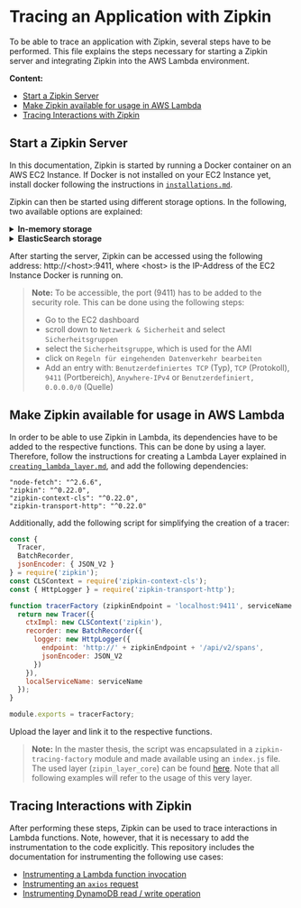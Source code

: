 # Tracing an Application with Zipkin

To be able to trace an application with Zipkin, several steps have to be performed. This file explains the steps necessary for starting a Zipkin server and integrating Zipkin into the AWS Lambda environment.

**Content:**
- [Start a Zipkin Server](#anker-start_zipkin_server)
- [Make Zipkin available for usage in AWS Lambda](#anker-zipkin_aws_lambda)
- [Tracing Interactions with Zipkin](#anker-using_zipkin)

<a name="anker-start_zipkin_server"></a>
## Start a Zipkin Server

In this documentation, Zipkin is started by running a Docker container on an AWS EC2 Instance.
If Docker is not installed on your EC2 Instance yet, install docker following the instructions in [`installations.md`](../other/installations.md).

Zipkin can then be started using different storage options. In the following, two available options are explained:

<details><summary><b>In-memory storage</b></summary>

For in-memory storage, Zipkin can be started with the following command:

```
docker run -d -p 9411:9411 openzipkin/zipkin
```

</details>

<details><summary><b>ElasticSearch storage</b></summary>

When using ElasticSearch, several steps have to be performed:

Create a new network:

```
docker network create elasticzipkin
```

Start ElasticSearch inside the network:

```
docker run -d \
  --name db \
  --network elasticzipkin \
  -p 9200:9200 \
  -p 9300:9300 \
  -e discovery.type=single-node \
  -e xpack.security.enabled=false \
  docker.elastic.co/elasticsearch/elasticsearch:7.17.0
```

> **Note:** To ensure that elasticsearch is up and running, curl can be used to send an example request. E.g., determine the IP of the container by running `docker network inspect elasticzipkin`. Then enter `curl <ip>:9200`.

Start the Zipkin-Backend while specifying the `STORAGE_TYPE` and `ES_HOSTS`:

```
docker run -d \
  --name zipkin \
  --network elasticzipkin \
  -e STORAGE_TYPE=elasticsearch \
  -e ES_HOSTS=http://db:9200 \
  -p 9411:9411 \
  openzipkin/zipkin
```

</details>

After starting the server, Zipkin can be accessed using the following address: http://\<host>:9411, where \<host> is the IP-Address of the EC2 Instance Docker is running on.

> **Note:** To be accessible, the port (9411) has to be added to the security role. This can be done using the following steps:
> - Go to the EC2 dashboard
> - scroll down to `Netzwerk & Sicherheit` and select `Sicherheitsgruppen`
> - select the `Sicherheitsgruppe`, which is used for the AMI
> - click on `Regeln für eingehenden Datenverkehr bearbeiten`
> - Add an entry with: `Benutzerdefiniertes TCP` (Typ), `TCP` (Protokoll), `9411` (Portbereich), `Anywhere-IPv4` or `Benutzerdefiniert, 0.0.0.0/0` (Quelle)

<a name="anker-zipkin_aws_lambda"></a>
## Make Zipkin available for usage in AWS Lambda

In order to be able to use Zipkin in Lambda, its dependencies have to be added to the respective functions. This can be done by using a layer.
Therefore, follow the instructions for creating a Lambda Layer explained in [`creating_lambda_layer.md`](../other/lambda_instructions.md), and add the following dependencies:

```
"node-fetch": "^2.6.6",
"zipkin": "^0.22.0",
"zipkin-context-cls": "^0.22.0",
"zipkin-transport-http": "^0.22.0"
```

Additionally, add the following script for simplifying the creation of a tracer:

```javascript
const {
  Tracer,
  BatchRecorder,
  jsonEncoder: { JSON_V2 }
} = require('zipkin');
const CLSContext = require('zipkin-context-cls');
const { HttpLogger } = require('zipkin-transport-http');

function tracerFactory (zipkinEndpoint = 'localhost:9411', serviceName = 'service_a') {
  return new Tracer({
    ctxImpl: new CLSContext('zipkin'),
    recorder: new BatchRecorder({
      logger: new HttpLogger({
        endpoint: 'http://' + zipkinEndpoint + '/api/v2/spans',
        jsonEncoder: JSON_V2
      })
    }),
    localServiceName: serviceName
  });
}

module.exports = tracerFactory;
```

Upload the layer and link it to the respective functions.

> **Note:** In the master thesis, the script was encapsulated in a `zipkin-tracing-factory` module and made available using an `index.js` file. The used layer (`zipin_layer_core`) can be found [here](../lambda_resources). Note that all following examples will refer to the usage of this very layer.

<a name="anker-using_zipkin"></a>
## Tracing Interactions with Zipkin

After performing these steps, Zipkin can be used to trace interactions in Lambda functions. Note, however, that it is necessary to add the instrumentation to the code explicitly. This repository includes the documentation for instrumenting the following use cases:

- [Instrumenting a Lambda function invocation](lambda_function/README.md)
- [Instrumenting an `axios` request](http_request/README.md)
- [Instrumenting DynamoDB read / write operation](dynamodb_operation/README.md)

